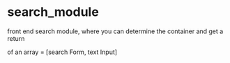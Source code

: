 # search_module
front end search module, where you can determine the container and get a return 

of an array = [search Form, text Input]
